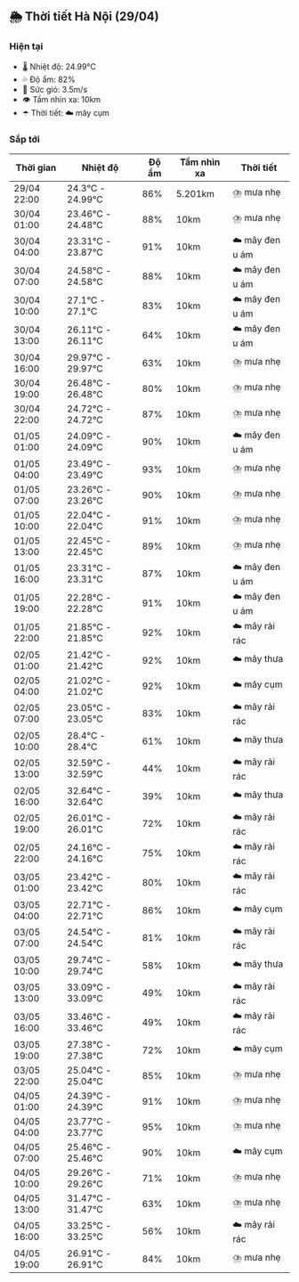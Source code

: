 ## 🌦️ Thời tiết Hà Nội (29/04)

### Hiện tại

- 🌡️ Nhiệt độ: 24.99℃
- 💦 Độ ẩm: 82%
- 💨 Sức gió: 3.5m/s
- 👁️ Tầm nhìn xa: 10km
- ☂️ Thời tiết: ☁️ mây cụm

### Sắp tới

| Thời gian | Nhiệt độ | Độ ẩm | Tầm nhìn xa | Thời tiết |
| --- | --- | --- | --- | --- |
| 29/04 22:00 | 24.3℃ - 24.99℃ | 86% | 5.201km | ⛈️ mưa nhẹ |
| 30/04 01:00 | 23.46℃ - 24.48℃ | 88% | 10km | ⛈️ mưa nhẹ |
| 30/04 04:00 | 23.31℃ - 23.87℃ | 91% | 10km | ☁️ mây đen u ám |
| 30/04 07:00 | 24.58℃ - 24.58℃ | 88% | 10km | ☁️ mây đen u ám |
| 30/04 10:00 | 27.1℃ - 27.1℃ | 83% | 10km | ☁️ mây đen u ám |
| 30/04 13:00 | 26.11℃ - 26.11℃ | 64% | 10km | ☁️ mây đen u ám |
| 30/04 16:00 | 29.97℃ - 29.97℃ | 63% | 10km | ⛈️ mưa nhẹ |
| 30/04 19:00 | 26.48℃ - 26.48℃ | 80% | 10km | ⛈️ mưa nhẹ |
| 30/04 22:00 | 24.72℃ - 24.72℃ | 87% | 10km | ⛈️ mưa nhẹ |
| 01/05 01:00 | 24.09℃ - 24.09℃ | 90% | 10km | ☁️ mây đen u ám |
| 01/05 04:00 | 23.49℃ - 23.49℃ | 93% | 10km | ⛈️ mưa nhẹ |
| 01/05 07:00 | 23.26℃ - 23.26℃ | 90% | 10km | ⛈️ mưa nhẹ |
| 01/05 10:00 | 22.04℃ - 22.04℃ | 91% | 10km | ⛈️ mưa nhẹ |
| 01/05 13:00 | 22.45℃ - 22.45℃ | 89% | 10km | ⛈️ mưa nhẹ |
| 01/05 16:00 | 23.31℃ - 23.31℃ | 87% | 10km | ☁️ mây đen u ám |
| 01/05 19:00 | 22.28℃ - 22.28℃ | 91% | 10km | ☁️ mây đen u ám |
| 01/05 22:00 | 21.85℃ - 21.85℃ | 92% | 10km | ☁️ mây rải rác |
| 02/05 01:00 | 21.42℃ - 21.42℃ | 92% | 10km | ☁️ mây thưa |
| 02/05 04:00 | 21.02℃ - 21.02℃ | 92% | 10km | ☁️ mây cụm |
| 02/05 07:00 | 23.05℃ - 23.05℃ | 83% | 10km | ☁️ mây rải rác |
| 02/05 10:00 | 28.4℃ - 28.4℃ | 61% | 10km | ☁️ mây thưa |
| 02/05 13:00 | 32.59℃ - 32.59℃ | 44% | 10km | ☁️ mây rải rác |
| 02/05 16:00 | 32.64℃ - 32.64℃ | 39% | 10km | ☁️ mây thưa |
| 02/05 19:00 | 26.01℃ - 26.01℃ | 72% | 10km | ☁️ mây rải rác |
| 02/05 22:00 | 24.16℃ - 24.16℃ | 75% | 10km | ☁️ mây rải rác |
| 03/05 01:00 | 23.42℃ - 23.42℃ | 80% | 10km | ☁️ mây rải rác |
| 03/05 04:00 | 22.71℃ - 22.71℃ | 86% | 10km | ☁️ mây cụm |
| 03/05 07:00 | 24.54℃ - 24.54℃ | 81% | 10km | ☁️ mây rải rác |
| 03/05 10:00 | 29.74℃ - 29.74℃ | 58% | 10km | ☁️ mây thưa |
| 03/05 13:00 | 33.09℃ - 33.09℃ | 49% | 10km | ☁️ mây rải rác |
| 03/05 16:00 | 33.46℃ - 33.46℃ | 49% | 10km | ☁️ mây rải rác |
| 03/05 19:00 | 27.38℃ - 27.38℃ | 72% | 10km | ☁️ mây cụm |
| 03/05 22:00 | 25.04℃ - 25.04℃ | 85% | 10km | ⛈️ mưa nhẹ |
| 04/05 01:00 | 24.39℃ - 24.39℃ | 91% | 10km | ⛈️ mưa nhẹ |
| 04/05 04:00 | 23.77℃ - 23.77℃ | 95% | 10km | ⛈️ mưa nhẹ |
| 04/05 07:00 | 25.46℃ - 25.46℃ | 90% | 10km | ☁️ mây cụm |
| 04/05 10:00 | 29.26℃ - 29.26℃ | 71% | 10km | ⛈️ mưa nhẹ |
| 04/05 13:00 | 31.47℃ - 31.47℃ | 63% | 10km | ⛈️ mưa nhẹ |
| 04/05 16:00 | 33.25℃ - 33.25℃ | 56% | 10km | ☁️ mây rải rác |
| 04/05 19:00 | 26.91℃ - 26.91℃ | 84% | 10km | ⛈️ mưa nhẹ |
